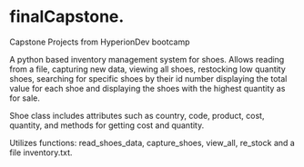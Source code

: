 # finalCapstone.
Capstone Projects from HyperionDev bootcamp

A python based inventory management system for shoes.
Allows reading from a file, capturing new data, viewing all shoes,
restocking low quantity shoes, searching for specific shoes by their id number 
displaying the total value for each shoe and displaying the shoes with the highest quantity as for sale.

Shoe class includes attributes such as country, code, product, cost, quantity, and methods for getting cost and quantity.

Utilizes functions: 
read_shoes_data, capture_shoes, view_all, re_stock and a file inventory.txt.
